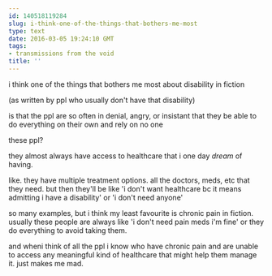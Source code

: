 ```yaml
---
id: 140518119284
slug: i-think-one-of-the-things-that-bothers-me-most
type: text
date: 2016-03-05 19:24:10 GMT
tags:
- transmissions from the void
title: ''
---
```


i think one of the things that bothers me most about disability in fiction

(as written by ppl who usually don't have that disability)

is that the ppl are so often in denial, angry, or insistant that they be able to do everything on their own and rely on no one

these ppl?

they almost always have access to healthcare that i one day *dream* of having.

like. they have multiple treatment options. all the doctors, meds, etc that they need. but then they'll be like 'i don't want healthcare bc it means admitting i have a disability' or 'i don't need anyone'

so many examples, but i think my least favourite is chronic pain in fiction. usually these people are always like 'i don't need pain meds i'm fine' or they do everything to avoid taking them. 

and wheni think of all the ppl i know who have chronic pain and are unable to access any meaningful kind of healthcare that might help them manage it. just makes me mad.